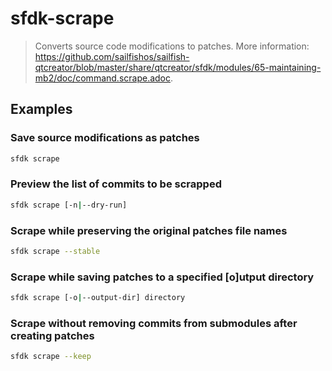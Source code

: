 # sfdk-scrape

> Converts source code modifications to patches. More information: <https://github.com/sailfishos/sailfish-qtcreator/blob/master/share/qtcreator/sfdk/modules/65-maintaining-mb2/doc/command.scrape.adoc>.

## Examples

### Save source modifications as patches

```bash
sfdk scrape
```

### Preview the list of commits to be scrapped

```bash
sfdk scrape [-n|--dry-run]
```

### Scrape while preserving the original patches file names

```bash
sfdk scrape --stable
```

### Scrape while saving patches to a specified [o]utput directory

```bash
sfdk scrape [-o|--output-dir] directory
```

### Scrape without removing commits from submodules after creating patches

```bash
sfdk scrape --keep
```

